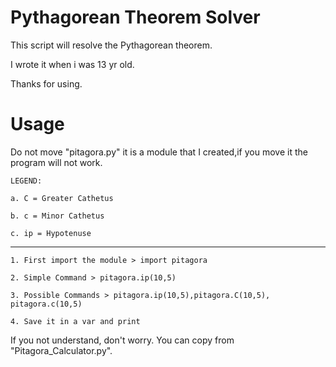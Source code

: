 # Pythagorean Theorem Solver
This script will resolve the Pythagorean theorem.


I wrote it when i was 13 yr old.

Thanks for using.

# Usage
Do not move "pitagora.py" it is a module that I created,if you move it the program will not work.

    LEGEND:

    a. C = Greater Cathetus
  
    b. c = Minor Cathetus
  
    c. ip = Hypotenuse

---------------------------------------------


    1. First import the module > import pitagora

    2. Simple Command > pitagora.ip(10,5)
    
    3. Possible Commands > pitagora.ip(10,5),pitagora.C(10,5), pitagora.c(10,5)

    4. Save it in a var and print

If you not understand, don't worry. You can copy from "Pitagora_Calculator.py".
